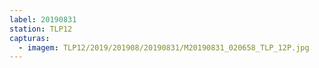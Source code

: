 ```yaml
---
label: 20190831
station: TLP12
capturas:
  - imagem: TLP12/2019/201908/20190831/M20190831_020658_TLP_12P.jpg
---
```

